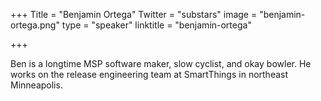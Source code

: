 +++
Title = "Benjamin Ortega"
Twitter = "substars"
image = "benjamin-ortega.png"
type = "speaker"
linktitle = "benjamin-ortega"

+++

Ben is a longtime MSP software maker, slow cyclist, and okay bowler. He works on the release engineering team at SmartThings in northeast Minneapolis.
